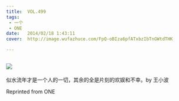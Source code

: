 ```yaml
---
title:	VOL.499
tags:
 - 一个
 - ONE
date:	2014/02/18 1:43:11
cover:	http://image.wufazhuce.com/FpQ-oBIza6pfATxbzIbTnGWtdTHK

---
```

![](http://image.wufazhuce.com/FpQ-oBIza6pfATxbzIbTnGWtdTHK)
---

似水流年才是一个人的一切，其余的全是片刻的欢娱和不幸。by 王小波
 
Reprinted from ONE
